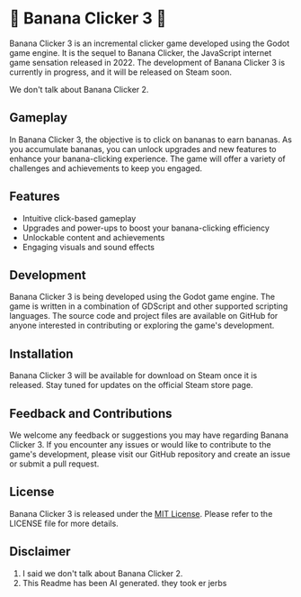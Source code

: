 # 🍌 Banana Clicker 3 🍌

Banana Clicker 3 is an incremental clicker game developed using the Godot game engine. It is the sequel to Banana Clicker, the JavaScript internet game sensation released in 2022. The development of Banana Clicker 3 is currently in progress, and it will be released on Steam soon.

We don't talk about Banana Clicker 2.

## Gameplay

In Banana Clicker 3, the objective is to click on bananas to earn bananas. As you accumulate bananas, you can unlock upgrades and new features to enhance your banana-clicking experience. The game will offer a variety of challenges and achievements to keep you engaged.

## Features

- Intuitive click-based gameplay
- Upgrades and power-ups to boost your banana-clicking efficiency
- Unlockable content and achievements
- Engaging visuals and sound effects

## Development

Banana Clicker 3 is being developed using the Godot game engine. The game is written in a combination of GDScript and other supported scripting languages. The source code and project files are available on GitHub for anyone interested in contributing or exploring the game's development.

## Installation

Banana Clicker 3 will be available for download on Steam once it is released. Stay tuned for updates on the official Steam store page.

## Feedback and Contributions

We welcome any feedback or suggestions you may have regarding Banana Clicker 3. If you encounter any issues or would like to contribute to the game's development, please visit our GitHub repository and create an issue or submit a pull request.

## License

Banana Clicker 3 is released under the [MIT License](https://opensource.org/licenses/MIT). Please refer to the LICENSE file for more details.

## Disclaimer

1. I said we don't talk about Banana Clicker 2.
2. This Readme has been AI generated. they took er jerbs